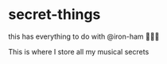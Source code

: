 # secret-things
this has everything to do with @iron-ham
🤫🤫🤫

This is where I store all my musical secrets
